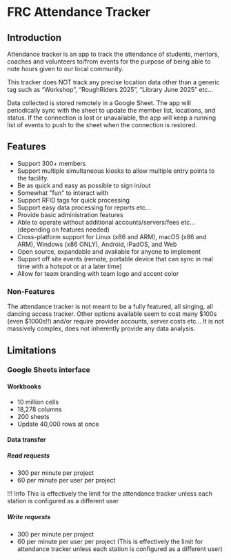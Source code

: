 # FRC Attendance Tracker

## Introduction

Attendance tracker is an app to track the attendance of students, mentors, coaches and volunteers to/from events for the purpose of being able to note hours given to our local community.

This tracker does NOT track any precise location data other than a generic tag such as “Workshop”, “RoughRiders 2025”, “Library June 2025” etc...

Data collected is stored remotely in a Google Sheet. 
The app will periodically sync with the sheet to update the member list, locations, and status. 
If the connection is lost or unavailable, the app will keep a running list of events to push to the sheet when the connection is restored.

## Features

* Support 300+ members
* Support multiple simultaneous kiosks to allow multiple entry points to the facility.
* Be as quick and easy as possible to sign in/out
* Somewhat "fun" to interact with
* Support RFID tags for quick processing
* Support easy data processing for reports etc...
* Provide basic administration features
* Able to operate without additional accounts/servers/fees etc… (depending on features needed)
* Cross-platform support for Linux (x86 and ARM), macOS (x86 and ARM), Windows (x86 ONLY), Android, iPadOS, and Web
* Open source, expandable and available for anyone to implement
* Support off site events (remote, portable device that can sync in real time with a hotspot or at a later time)
* Allow for team branding with team logo and accent color

### Non-Features

The attendance tracker is not meant to be a fully featured, all singing, all dancing access tracker. Other options available seem to cost many $100s (even $1000s!!) and/or require provider accounts, server costs etc... It is not massively complex, does not inherently provide any data analysis.

## Limitations

### Google Sheets interface

#### Workbooks

* 10 million cells
* 18,278 columns
* 200 sheets
* Update 40,000 rows at once

#### Data transfer

##### Read requests

* 300 per minute per project
* 60 per minute per user per project

!!! Info
    This is effectively the limit for the attendance tracker unless each station is configured as a different user

##### Write requests

* 300 per minute per project
* 60 per minute per user per project (This is effectively the limit for attendance tracker unless each station is configured as a different user)